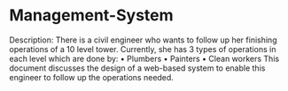 # Management-System

Description:
There is a civil engineer who wants to follow up her finishing operations of a 10 level tower. Currently, she has 3 types of operations in each level which are done by:
•	Plumbers
•	Painters
•	Clean workers
 This document discusses the design of a web-based system to enable this engineer to follow up the operations needed. 
 
